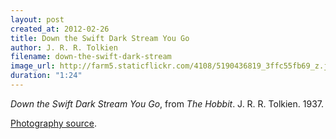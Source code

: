 ```yaml
---
layout: post
created_at: 2012-02-26
title: Down the Swift Dark Stream You Go
author: J. R. R. Tolkien
filename: down-the-swift-dark-stream
image_url: http://farm5.staticflickr.com/4108/5190436819_3ffc55fb69_z.jpg
duration: "1:24"
---
```


_Down the Swift Dark Stream You Go_, from _The Hobbit_.  J. R. R. Tolkien.  1937.

[Photography source](http://www.flickr.com/photos/bossbob50/5190436819/).


